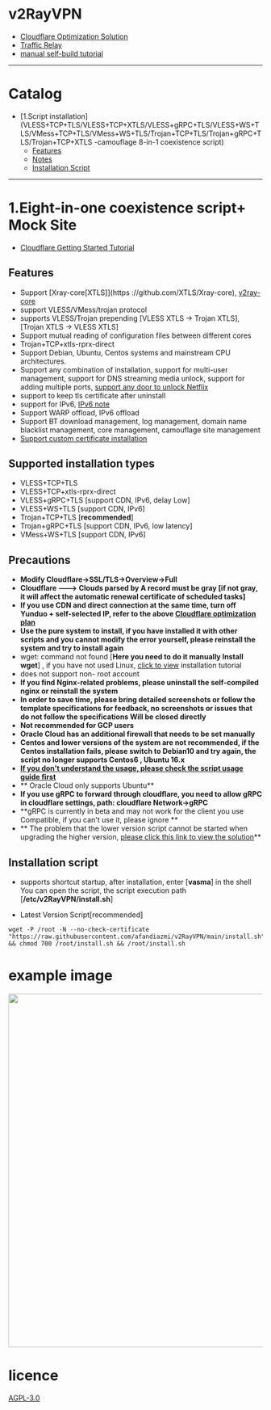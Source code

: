 # v2RayVPN

- [Cloudflare Optimization Solution](https://github.com/afandiazmi/v2RayVPN/blob/main/documents/optimize_V2Ray.md)
- [Traffic Relay](https://github.com/afandiazmi/v2RayVPN/blob/main/documents/traffic_relay.md)
- [manual self-build tutorial](https://github.com/afandiazmi/v2RayVPN/blob/main/documents/Cloudflare_install_manual.md)

---

# Catalog

- [1.Script installation](VLESS+TCP+TLS/VLESS+TCP+XTLS/VLESS+gRPC+TLS/VLESS+WS+TLS/VMess+TCP+TLS/VMess+WS+TLS/Trojan+TCP+TLS/Trojan+gRPC+TLS/Trojan+TCP+XTLS -camouflage 8-in-1 coexistence script)
  - [Features](#Features)
  - [Notes](#Notes)
  - [Installation Script](#installation-script)

---

# 1.Eight-in-one coexistence script+ Mock Site

- [Cloudflare Getting Started Tutorial](https://github.com/afandiazmi/v2RayVPN/blob/main/documents/cloudflare_init.md)

## Features

- Support [Xray-core[XTLS]](https ://github.com/XTLS/Xray-core), [v2ray-core](https://github.com/v2fly/v2ray-core)
- support VLESS/VMess/trojan protocol
- supports VLESS/Trojan prepending [VLESS XTLS -> Trojan XTLS], [Trojan XTLS -> VLESS XTLS]
- Support mutual reading of configuration files between different cores
- Trojan+TCP+xtls-rprx-direct
- Support Debian, Ubuntu, Centos systems and mainstream CPU architectures.
- Support any combination of installation, support for multi-user management, support for DNS streaming media unlock, support for adding multiple ports, [support any door to unlock Netflix](https://github.com/afandiazmi/v2RayVPN/blob/main/documents/netflix/dokodemo-unblock_netflix.md)
- support to keep tls certificate after uninstall
- support for IPv6, [IPv6 note](https://github.com/afandiazmi/v2RayVPN/blob/main/documents/ipv6_help.md)
- Support WARP offload, IPv6 offload
- Support BT download management, log management, domain name blacklist management, core management, camouflage site management
- [Support custom certificate installation](https://github.com/afandiazmi/v2RayVPN/blob/main/documents/install_tls.md)

## Supported installation types

- VLESS+TCP+TLS
- VLESS+TCP+xtls-rprx-direct
- VLESS+gRPC+TLS [support CDN, IPv6, delay Low]
- VLESS+WS+TLS [support CDN, IPv6]
- Trojan+TCP+TLS [**recommended**]
- Trojan+gRPC+TLS [support CDN, IPv6, low latency]
- VMess+WS+TLS [support CDN, IPv6]

## Precautions

- **Modify Cloudflare->SSL/TLS->Overview->Full**
- **Cloudflare ---> Clouds parsed by A record must be gray [if not gray, it will affect the automatic renewal certificate of scheduled tasks]**
- **If you use CDN and direct connection at the same time, turn off Yunduo + self-selected IP, refer to the above [Cloudflare optimization plan](https://github.com/afandiazmi/v2RayVPN/blob/main/documents/optimize_V2Ray.md)**
- **Use the pure system to install, if you have installed it with other scripts and you cannot modify the error yourself, please reinstall the system and try to install again**
- wget: command not found [**Here you need to do it manually Install wget**]
  , if you have not used Linux, [click to view](https://github.com/afandiazmi/v2RayVPN/blob/main/documents/install_tools.md) installation tutorial
- does not support non- root account
- **If you find Nginx-related problems, please uninstall the self-compiled nginx or reinstall the system**
- **In order to save time, please bring detailed screenshots or follow the template specifications for feedback, no screenshots or issues that do not follow the specifications Will be closed directly**
- **Not recommended for GCP users**
- **Oracle Cloud has an additional firewall that needs to be set manually**
- **Centos and lower versions of the system are not recommended, if the Centos installation fails, please switch to Debian10 and try again, the script no longer supports Centos6 , Ubuntu 16.x**
- **[If you don't understand the usage, please check the script usage guide first](https://github.com/afandiazmi/v2RayVPN/blob/main/documents/how_to_use.md)**
- ** Oracle Cloud only supports Ubuntu**
- **If you use gRPC to forward through cloudflare, you need to allow gRPC in cloudflare settings, path: cloudflare Network->gRPC**
- **gRPC is currently in beta and may not work for the client you use Compatible, if you can't use it, please ignore **
- ** The problem that the lower version script cannot be started when upgrading the higher version, [please click this link to view the solution](https://github.com/afandiazmi/v2RayVPN/blob/main/documents/how_to_use.md#4%E4%BD%8E%E7%89%88%E6%9C%AC%E5%8D%87%E7%BA%A7%E9%AB%98%E7%89%88%E6%9C%AC%E5%90%8E%E6%97%A0%E6%B3%95%E5%90%AF%E5%8A%A8%E6%A0%B8%E5%BF%83)**

## Installation script

- supports shortcut startup, after installation, enter [**vasma**] in the shell You can open the script, the script execution path [**/etc/v2RayVPN/install.sh**]

- Latest Version Script[recommended]

```
wget -P /root -N --no-check-certificate "https://raw.githubusercontent.com/afandiazmi/v2RayVPN/main/install.sh" && chmod 700 /root/install.sh && /root/install.sh
```

# example image

<img src="https://raw.githubusercontent.com/afandiazmi/v2RayVPN/main/fodder/install/install.jpg" width=700>

# licence

[AGPL-3.0](https://github.com/afandiazmi/v2RayVPN/blob/main/LICENSE)
